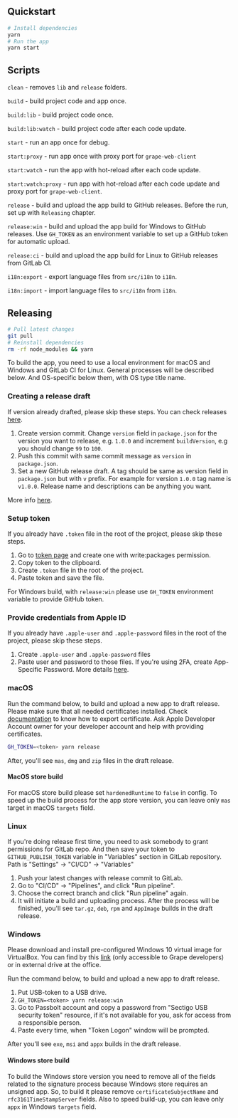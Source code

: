 ## Quickstart

```bash
# Install dependencies
yarn
# Run the app
yarn start
```

## Scripts

`clean` - removes `lib` and `release` folders.

`build` - build project code and app once.

`build:lib` - build project code once.

`build:lib:watch` - build project code after each code update.

`start` - run an app once for debug.

`start:proxy` - run app once with proxy port for `grape-web-client`

`start:watch` - run the app with hot-reload after each code update.

`start:watch:proxy` - run app with hot-reload after each code update and proxy port for `grape-web-client`.

`release` - build and upload the app build to GitHub releases. Before the run, set up with `Releasing` chapter.

`release:win` - build and upload the app build for Windows to GitHub releases. Use `GH_TOKEN` as an environment variable to set up a GitHub token for automatic upload.

`release:ci` - build and upload the app build for Linux to GitHub releases from GitLab CI.

`i18n:export` - export language files from `src/i18n` to `i18n`.

`i18n:import` - import language files to `src/i18n` from `i18n`.

## Releasing

```bash
# Pull latest changes
git pull
# Reinstall dependencies
rm -rf node_modules && yarn
```

To build the app, you need to use a local environment for macOS and Windows and GitLab CI for Linux.
General processes will be described below. And OS-specific below them, with OS type title name.

### Creating a release draft

If version already drafted, please skip these steps.
You can check releases [here](https://github.com/ubergrape/grape-electron/releases).

1. Create version commit. Change `version` field in `package.json` for the version you want to release, e.g. `1.0.0` and increment `buildVersion`, e.g you should change `99` to `100`.
2. Push this commit with same commit message as `version` in `package.json`.
3. Set a new GitHub release draft. A tag should be same as version field in `package.json` but with `v` prefix. For example for version `1.0.0` tag name is `v1.0.0`. Release name and descriptions can be anything you want.

More info [here](https://www.electron.build/configuration/publish.html#recommended-github-releases-workflow).

### Setup token

If you already have `.token` file in the root of the project, please skip these steps.

1. Go to [token page](https://github.com/settings/tokens) and create one with write:packages permission.
2. Copy token to the clipboard.
3. Create `.token` file in the root of the project.
4. Paste token and save the file.

For Windows build, with `release:win` please use `GH_TOKEN` environment variable to provide GitHub token.

### Provide credentials from Apple ID

If you already have `.apple-user` and `.apple-password` files in the root of the project, please skip these steps.

1. Create `.apple-user` and `.apple-password` files
2. Paste user and password to those files. If you're using 2FA, create App-Specific Password. More details [here](https://support.apple.com/en-us/HT204397).

### macOS

Run the command below, to build and upload a new app to draft release. Please make sure that all needed certificates installed. Check [documentation](https://www.electron.build/code-signing.html#how-to-export-certificate-on-macos) to know how to export certificate. Ask Apple Developer Account owner for your developer account and help with providing certificates.

```bash
GH_TOKEN=<token> yarn release
```

After, you'll see `mas`, `dmg` and `zip` files in the draft release.

#### MacOS store build

For macOS store build please set `hardenedRuntime` to `false` in config. To speed up the build process for the app store version, you can leave only `mas` target in macOS `targets` field.

### Linux

If you're doing release first time, you need to ask somebody to grant permissions for GitLab repo. And then save your token to `GITHUB_PUBLISH_TOKEN` variable in "Variables" section in GitLab repository. Path is "Settings" -> "CI/CD" -> "Variables"

1. Push your latest changes with release commit to GitLab.
2. Go to "CI/CD" -> "Pipelines", and click "Run pipeline".
3. Choose the correct branch and click "Run pipeline" again.
4. It will initiate a build and uploading process. After the process will be finished, you'll see `tar.gz`, `deb`, `rpm` and `AppImage` builds in the draft release.

### Windows

Please download and install pre-configured Windows 10 virtual image for VirtualBox. You can find by this [link](https://github.com/ubergrape/chatgrape/wiki/Windows-virtual-image) (only accessible to Grape developers) or in external drive at the office.

Run the command below, to build and upload a new app to draft release.

1. Put USB-token to a USB drive.
2. `GH_TOKEN=<token> yarn release:win`
3. Go to Passbolt account and copy a password from "Sectigo USB security token" resource, if it's not available for you, ask for access from a responsible person.
4. Paste every time, when "Token Logon" window will be prompted.

After you'll see `exe`, `msi` and `appx` builds in the draft release.

#### Windows store build

To build the Windows store version you need to remove all of the fields related to the signature process because Windows store requires an unsigned app. So, to build it please remove `certificateSubjectName` and `rfc3161TimeStampServer` fields. Also to speed build-up, you can leave only `appx` in Windows `targets` field.
